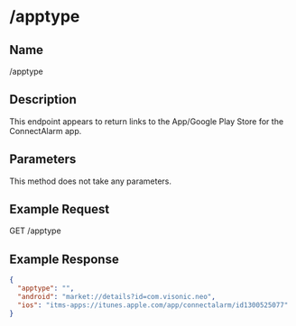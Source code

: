 # /apptype

## Name
/apptype

## Description
This endpoint appears to return links to the App/Google Play Store for the ConnectAlarm app.

## Parameters
This method does not take any parameters.

## Example Request
GET /apptype

## Example Response
```json
{
  "apptype": "",
  "android": "market://details?id=com.visonic.neo",
  "ios": "itms-apps://itunes.apple.com/app/connectalarm/id1300525077"
}
```